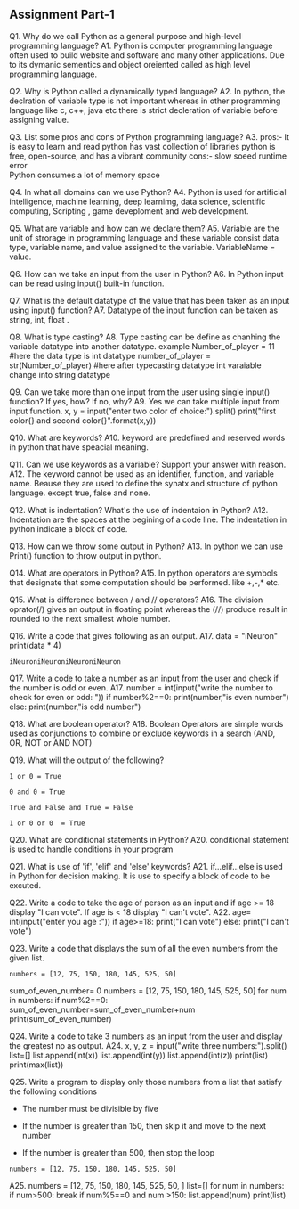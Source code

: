 ## Assignment Part-1

Q1. Why do we call Python as a general purpose and high-level programming language?
A1. Python is computer programming language often used to build website and software and many other applications. Due to its dymanic sementics and object oreiented called as high level programming language.

Q2. Why is Python called a dynamically typed language?
A2. In python, the declration of variable type is not important whereas in other programming language like c, c++, java etc there is strict decleration of variable before assigning value.

Q3. List some pros and cons of Python programming language?
A3. pros:-   It is easy to learn and read
             python has vast collection of libraries
             python is free, open-source, and has a vibrant community
    cons:-   slow soeed
             runtime error        
             Python consumes a lot of memory space

Q4. In what all domains can we use Python?
A4. Python is used for artificial intelligence, machine learning, deep learnimg, data science, scientific computing, Scripting , game deveploment and web development.

Q5. What are variable and how can we declare them?
A5. Variable are the unit of strorage in programming language and these variable consist data type, variable name, and value assigned to the variable. 
    VariableName = value.

Q6. How can we take an input from the user in Python?
A6. In Python input can be read using input() built-in function.

Q7. What is the default datatype of the value that has been taken as an input using input() function?
A7. Datatype of the input  function can be taken as string, int, float . 

Q8. What is type casting?
A8. Type casting can be define as chanhing the variable datatype into another datatype. example
    Number_of_player = 11  #here the data type is int datatype
    number_of_player = str(Number_of_player) #here after typecasting datatype int varaiable change into string datatype

Q9. Can we take more than one input from the user using single input() function? If yes, how? If no, why?
A9. Yes we can take multiple input from input function.
    x, y = input("enter two color of choice:").split()
    print("first color{} and second color{}".format(x,y))

Q10. What are keywords?
A10. keyword are predefined and reserved words in python that have speacial meaning. 

Q11. Can we use keywords as a variable? Support your answer with reason.
A12. The keyword cannot be used as an identifier, function, and variable name. Beause they are used to define the synatx and structure of python language. except true, false and none.

Q12. What is indentation? What's the use of indentaion in Python?
A12. Indentation are the spaces at the begining of a code line. The indentation in python indicate a block of code.

Q13. How can we throw some output in Python?
A13. In python we can use Print() function to throw output in python.

Q14. What are operators in Python?
A15. In python operators are symbols that designate that some computation should be performed. like +,-,* etc.

Q15. What is difference between / and // operators?
A16. The division oprator(/) gives an output in floating point whereas the (//) produce result in rounded to the next smallest whole number.

Q16. Write a code that gives following as an output.
A17. data = "iNeuron"
     print(data * 4)
```
iNeuroniNeuroniNeuroniNeuron
```

Q17. Write a code to take a number as an input from the user and check if the number is odd or even.
A17. number = int(input("write the number to check for even or odd: "))
     if number%2==0:
         print(number,"is even number")
    else:
         print(number,"is odd number")

Q18. What are boolean operator?
A18. Boolean Operators are simple words used as conjunctions to combine or exclude keywords in a search (AND, OR, NOT or AND NOT)

Q19. What will the output of the following?
```
1 or 0 = True

0 and 0 = True

True and False and True = False

1 or 0 or 0  = True
```

Q20. What are conditional statements in Python?
A20.  conditional statement is used to handle conditions in your program

Q21. What is use of 'if', 'elif' and 'else' keywords?
A21. if...elif...else is used in Python for decision making. It is use to specify a block of code to be excuted.

Q22. Write a code to take the age of person as an input and if age >= 18 display "I can vote". If age is < 18 display "I can't vote".
A22.
age= int(input("enter you age :"))
if age>=18:
    print("I can vote")
else:
    print("I can't vote")

Q23. Write a code that displays the sum of all the even numbers from the given list.
```
numbers = [12, 75, 150, 180, 145, 525, 50]
```
sum_of_even_number= 0
numbers = [12, 75, 150, 180, 145, 525, 50]
for num in numbers:
    if num%2==0:
        sum_of_even_number=sum_of_even_number+num
print(sum_of_even_number)

Q24. Write a code to take 3 numbers as an input from the user and display the greatest no as output.
A24.
x, y, z = input("write three numbers:").split()
list=[]
list.append(int(x))
list.append(int(y))
list.append(int(z))
print(list)
print(max(list))

Q25. Write a program to display only those numbers from a list that satisfy the following conditions

- The number must be divisible by five

- If the number is greater than 150, then skip it and move to the next number

- If the number is greater than 500, then stop the loop
```
numbers = [12, 75, 150, 180, 145, 525, 50]
```
A25.
numbers = [12, 75, 150, 180, 145, 525, 50, ]
list=[]
for num in numbers:
    if num>500:
        break
    if num%5==0 and num >150:
        list.append(num)
print(list)    